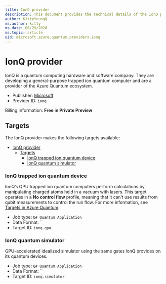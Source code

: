 ```yaml
---
title: IonQ provider
description: This document provides the technical details of the IonQ provider
author: KittyYeungQ
ms.author: kitty
ms.date: 06/29/2020
ms.topic: article
uid: microsoft.azure.quantum.providers.ionq
---
```


# IonQ provider

IonQ is a quantum computing hardware and software company. They are developing a
general-purpose trapped ion quantum computer and are a provider of the
Azure Quantum ecosystem.

- Publisher: [Microsoft](https://microsoft.com)
- Provider ID: `ionq`

Billing information: **Free in Private Preview** 

## Targets

The IonQ provider makes the following targets available:

- [IonQ provider](#ionq-provider)
  - [Targets](#targets)
    - [IonQ trapped ion quantum device](#ionq-trapped-ion-quantum-device)
    - [IonQ quantum simulator](#ionq-quantum-simulator)

### IonQ trapped ion quantum device

IonQ’s QPU trapped ion quantum computers perform calculations by manipulating
charged atoms held in a vacuum with lasers. This target operates in a **No
control flow** profile, meaning that it can't use results from qubit
measurements to control the run flow. For more information, see [Targets in Azure Quantum](xref:microsoft.azure.quantum.concepts.targets).

- Job type: `Q# Quantum Application`
- Data Format: ``
- Target ID: `ionq.qpu`

### IonQ quantum simulator

GPU-accelerated idealized simulator using the same gates IonQ provides on its
quantum devices.

- Job type: `Q# Quantum Application`
- Data Format: ``
- Target ID: `ionq.simulator`
